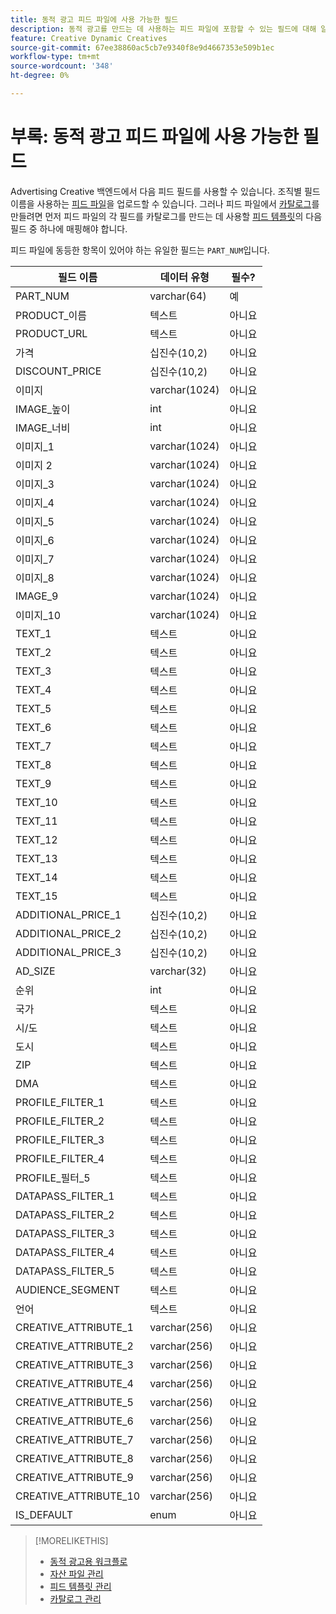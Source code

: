 ```yaml
---
title: 동적 광고 피드 파일에 사용 가능한 필드
description: 동적 광고를 만드는 데 사용하는 피드 파일에 포함할 수 있는 필드에 대해 알아봅니다.
feature: Creative Dynamic Creatives
source-git-commit: 67ee38860ac5cb7e9340f8e9d4667353e509b1ec
workflow-type: tm+mt
source-wordcount: '348'
ht-degree: 0%

---
```


# 부록: 동적 광고 피드 파일에 사용 가능한 필드

Advertising Creative 백엔드에서 다음 피드 필드를 사용할 수 있습니다. 조직별 필드 이름을 사용하는 [피드 파일](/help/creative/feeds/asset-manage.md)을 업로드할 수 있습니다. 그러나 피드 파일에서 [카탈로그](/help/creative/feeds/catalog-manage.md)를 만들려면 먼저 피드 파일의 각 필드를 카탈로그를 만드는 데 사용할 [피드 템플릿](/help/creative/feeds/feed-template-manage.md)의 다음 필드 중 하나에 매핑해야 합니다.

피드 파일에 동등한 항목이 있어야 하는 유일한 필드는 `PART_NUM`입니다.

<!-- Questions:

What are these?
Rank
PROFILE_FILTER fields



Do geo fields need be populated as follows:
Country: 2 Letter country code (example: US)
State: state code_2 letter country code (example: CA_US)
City: City name_State code_2 letter country code (example: San Jose_CA_US)
DMA: DMA _2 letter country code (example: 201_US)
Zipcode: Zip code_2 letter country code (example: 94086_US)


TRUE?   GEO fields(Country/State/City/DMA/Zip), UT fields (UT1/UT2/UT3/UT4/UT5) [do we have an equivalent now?], Filtering fields(F1/F2/F3/F4/F5) can have comma separated values. We can have upto 2K characters.

TRUE FOR CSV AND TSV? character encoding on text format files should be UTF-8 -- If yes, then add that with feed file requirements.

-->

| 필드 이름 | 데이터 유형 | 필수? |
|------------|-----------|-----------|
| PART_NUM | varchar(64) | 예 |
| PRODUCT_이름 | 텍스트 | 아니요 |
| PRODUCT_URL | 텍스트 | 아니요 |
| 가격 | 십진수(10,2) | 아니요 |
| DISCOUNT_PRICE | 십진수(10,2) | 아니요 |
| 이미지 | varchar(1024) | 아니요 |
| IMAGE_높이 | int | 아니요 |
| IMAGE_너비 | int | 아니요 |
| 이미지_1 | varchar(1024) | 아니요 |
| 이미지 2 | varchar(1024) | 아니요 |
| 이미지_3 | varchar(1024) | 아니요 |
| 이미지_4 | varchar(1024) | 아니요 |
| 이미지_5 | varchar(1024) | 아니요 |
| 이미지_6 | varchar(1024) | 아니요 |
| 이미지_7 | varchar(1024) | 아니요 |
| 이미지_8 | varchar(1024) | 아니요 |
| IMAGE_9 | varchar(1024) | 아니요 |
| 이미지_10 | varchar(1024) | 아니요 |
| TEXT_1 | 텍스트 | 아니요 |
| TEXT_2 | 텍스트 | 아니요 |
| TEXT_3 | 텍스트 | 아니요 |
| TEXT_4 | 텍스트 | 아니요 |
| TEXT_5 | 텍스트 | 아니요 |
| TEXT_6 | 텍스트 | 아니요 |
| TEXT_7 | 텍스트 | 아니요 |
| TEXT_8 | 텍스트 | 아니요 |
| TEXT_9 | 텍스트 | 아니요 |
| TEXT_10 | 텍스트 | 아니요 |
| TEXT_11 | 텍스트 | 아니요 |
| TEXT_12 | 텍스트 | 아니요 |
| TEXT_13 | 텍스트 | 아니요 |
| TEXT_14 | 텍스트 | 아니요 |
| TEXT_15 | 텍스트 | 아니요 |
| ADDITIONAL_PRICE_1 | 십진수(10,2) | 아니요 |
| ADDITIONAL_PRICE_2 | 십진수(10,2) | 아니요 |
| ADDITIONAL_PRICE_3 | 십진수(10,2) | 아니요 |
| AD_SIZE | varchar(32) | 아니요 |
| 순위 | int | 아니요 |
| 국가 | 텍스트 | 아니요 |
| 시/도 | 텍스트 | 아니요 |
| 도시 | 텍스트 | 아니요 |
| ZIP | 텍스트 | 아니요 |
| DMA | 텍스트 | 아니요 |
| PROFILE_FILTER_1 | 텍스트 | 아니요 |
| PROFILE_FILTER_2 | 텍스트 | 아니요 |
| PROFILE_FILTER_3 | 텍스트 | 아니요 |
| PROFILE_FILTER_4 | 텍스트 | 아니요 |
| PROFILE_필터_5 | 텍스트 | 아니요 |
| DATAPASS_FILTER_1 | 텍스트 | 아니요 |
| DATAPASS_FILTER_2 | 텍스트 | 아니요 |
| DATAPASS_FILTER_3 | 텍스트 | 아니요 |
| DATAPASS_FILTER_4 | 텍스트 | 아니요 |
| DATAPASS_FILTER_5 | 텍스트 | 아니요 |
| AUDIENCE_SEGMENT | 텍스트 | 아니요 |
| 언어 | 텍스트 | 아니요 |
| CREATIVE_ATTRIBUTE_1 | varchar(256) | 아니요 |
| CREATIVE_ATTRIBUTE_2 | varchar(256) | 아니요 |
| CREATIVE_ATTRIBUTE_3 | varchar(256) | 아니요 |
| CREATIVE_ATTRIBUTE_4 | varchar(256) | 아니요 |
| CREATIVE_ATTRIBUTE_5 | varchar(256) | 아니요 |
| CREATIVE_ATTRIBUTE_6 | varchar(256) | 아니요 |
| CREATIVE_ATTRIBUTE_7 | varchar(256) | 아니요 |
| CREATIVE_ATTRIBUTE_8 | varchar(256) | 아니요 |
| CREATIVE_ATTRIBUTE_9 | varchar(256) | 아니요 |
| CREATIVE_ATTRIBUTE_10 | varchar(256) | 아니요 |
| IS_DEFAULT | enum | 아니요 |

>[!MORELIKETHIS]
>
>* [동적 광고용 워크플로](/help/creative/introduction/workflow-dynamic-ads.md)
>* [자산 파일 관리](/help/creative/feeds/asset-manage.md)
>* [피드 템플릿 관리](/help/creative/feeds/feed-template-manage.md)
>* [카탈로그 관리](/help/creative/feeds/catalog-manage.md)
